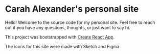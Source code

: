 # Carah Alexander's personal site

Hello! Welcome to the source code for my personal site. Feel free to reach out if you have any questions, thoughts, or just want to say hi.

This project was bootstrapped with [Create React App](https://github.com/facebook/create-react-app).

The icons for this site were made with Sketch and Figma



